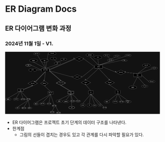 # ER Diagram Docs

## ER 다이어그램 변화 과정

### 2024년 11월 1일 - V1.
![ER Diagram 20241101](./imgs/20241120-v1.jpeg)
- ER 다이어그램은 프로젝트 초기 단계의 데이터 구조를 나타낸다.
- 한계점
     - 그림의 선들이 겹치는 경우도 있고 각 관계를 다시 파악할 필요가 있다.